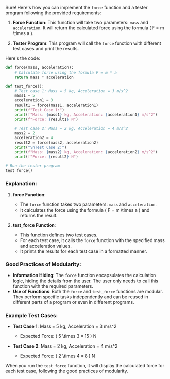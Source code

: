 Sure! Here's how you can implement the `force` function and a tester program following the provided requirements:

1. **Force Function**: This function will take two parameters: `mass` and `acceleration`. It will return the calculated force using the formula \( F = m \times a \).

2. **Tester Program**: This program will call the `force` function with different test cases and print the results.

Here's the code:

```python
def force(mass, acceleration):
    # Calculate force using the formula F = m * a
    return mass * acceleration

def test_force():
    # Test case 1: Mass = 5 kg, Acceleration = 3 m/s^2
    mass1 = 5
    acceleration1 = 3
    result1 = force(mass1, acceleration1)
    print(f"Test Case 1:")
    print(f"Mass: {mass1} kg, Acceleration: {acceleration1} m/s^2")
    print(f"Force: {result1} N")

    # Test case 2: Mass = 2 kg, Acceleration = 4 m/s^2
    mass2 = 2
    acceleration2 = 4
    result2 = force(mass2, acceleration2)
    print("\nTest Case 2:")
    print(f"Mass: {mass2} kg, Acceleration: {acceleration2} m/s^2")
    print(f"Force: {result2} N")

# Run the tester program
test_force()
```

### Explanation:

1. **force Function**:
   - The `force` function takes two parameters: `mass` and `acceleration`.
   - It calculates the force using the formula \( F = m \times a \) and returns the result.

2. **test_force Function**:
   - This function defines two test cases.
   - For each test case, it calls the `force` function with the specified mass and acceleration values.
   - It prints the results for each test case in a formatted manner.

### Good Practices of Modularity:

- **Information Hiding**: The `force` function encapsulates the calculation logic, hiding the details from the user. The user only needs to call this function with the required parameters.
- **Use of Functions**: Both the `force` and `test_force` functions are modular. They perform specific tasks independently and can be reused in different parts of a program or even in different programs.

### Example Test Cases:

- **Test Case 1**: Mass = 5 kg, Acceleration = 3 m/s^2
  - Expected Force: \( 5 \times 3 = 15 \) N

- **Test Case 2**: Mass = 2 kg, Acceleration = 4 m/s^2
  - Expected Force: \( 2 \times 4 = 8 \) N

When you run the `test_force` function, it will display the calculated force for each test case, following the good practices of modularity.